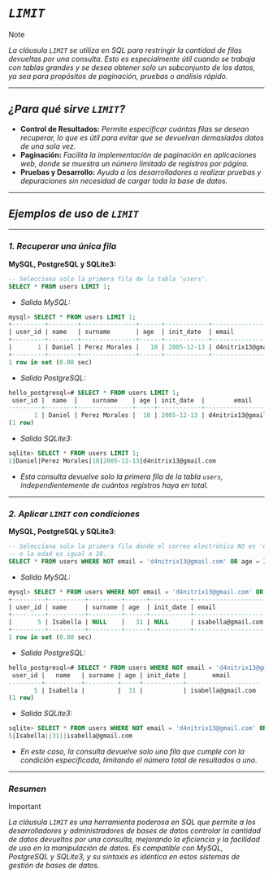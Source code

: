 <!-- Autor: Daniel Benjamin Perez Morales -->
<!-- GitHub: https://github.com/DanielPerezMoralesDev13 -->
<!-- Correo electrónico: danielperezdev@proton.me -->

# ***`LIMIT`***

> [!NOTE]
> *La cláusula `LIMIT` se utiliza en SQL para restringir la cantidad de filas devueltas por una consulta. Esto es especialmente útil cuando se trabaja con tablas grandes y se desea obtener solo un subconjunto de los datos, ya sea para propósitos de paginación, pruebas o análisis rápido.*

---

## ***¿Para qué sirve `LIMIT`?***

- **Control de Resultados:** *Permite especificar cuántas filas se desean recuperar, lo que es útil para evitar que se devuelvan demasiados datos de una sola vez.*
- **Paginación:** *Facilita la implementación de paginación en aplicaciones web, donde se muestra un número limitado de registros por página.*
- **Pruebas y Desarrollo:** *Ayuda a los desarrolladores a realizar pruebas y depuraciones sin necesidad de cargar toda la base de datos.*

---

## ***Ejemplos de uso de `LIMIT`***

---

### ***1. Recuperar una única fila***

**MySQL, PostgreSQL y SQLite3:**

```sql
-- Selecciona solo la primera fila de la tabla 'users'.
SELECT * FROM users LIMIT 1;
```

- *Salida MySQL:*

```sql
mysql> SELECT * FROM users LIMIT 1;
+---------+--------+---------------+------+------------+----------------------+
| user_id | name   | surname       | age  | init_date  | email                |
+---------+--------+---------------+------+------------+----------------------+
|       1 | Daniel | Perez Morales |   18 | 2005-12-13 | d4nitrix13@gmail.com |
+---------+--------+---------------+------+------------+----------------------+
1 row in set (0.00 sec)
```

- *Salida PostgreSQL:*

```sql
hello_postgresql=# SELECT * FROM users LIMIT 1;
 user_id |  name  |    surname    | age | init_date  |        email
---------+--------+---------------+-----+------------+----------------------
       1 | Daniel | Perez Morales |  18 | 2005-12-13 | d4nitrix13@gmail.com
(1 row)
```

- *Salida SQLite3:*

```sql
sqlite> SELECT * FROM users LIMIT 1;
1|Daniel|Perez Morales|18|2005-12-13|d4nitrix13@gmail.com
```

- *Esta consulta devuelve solo la primera fila de la tabla `users`, independientemente de cuántos registros haya en total.*

---

### ***2. Aplicar `LIMIT` con condiciones***

**MySQL, PostgreSQL y SQLite3**:

```sql
-- Selecciona solo la primera fila donde el correo electrónico NO es 'd4nitrix13@gmail.com' 
-- o la edad es igual a 28.
SELECT * FROM users WHERE NOT email = 'd4nitrix13@gmail.com' OR age = 28 LIMIT 1;
```

- *Salida MySQL:*

```sql
mysql> SELECT * FROM users WHERE NOT email = 'd4nitrix13@gmail.com' OR age = 28 LIMIT 1;
+---------+----------+---------+------+-----------+--------------------+
| user_id | name     | surname | age  | init_date | email              |
+---------+----------+---------+------+-----------+--------------------+
|       5 | Isabella | NULL    |   31 | NULL      | isabella@gmail.com |
+---------+----------+---------+------+-----------+--------------------+
1 row in set (0.00 sec)
```

- *Salida PostgreSQL:*

```sql
hello_postgresql=# SELECT * FROM users WHERE NOT email = 'd4nitrix13@gmail.com' OR age = 28 LIMIT 1;
 user_id |   name   | surname | age | init_date |       email
---------+----------+---------+-----+-----------+--------------------
       5 | Isabella |         |  31 |           | isabella@gmail.com
(1 row)
```

- *Salida SQLite3:*

```sql
sqlite> SELECT * FROM users WHERE NOT email = 'd4nitrix13@gmail.com' OR age = 28 LIMIT 1;
5|Isabella||31||isabella@gmail.com
```

- *En este caso, la consulta devuelve solo una fila que cumple con la condición especificada, limitando el número total de resultados a uno.*

---

### ***Resumen***

> [!IMPORTANT]
> *La cláusula `LIMIT` es una herramienta poderosa en SQL que permite a los desarrolladores y administradores de bases de datos controlar la cantidad de datos devueltos por una consulta, mejorando la eficiencia y la facilidad de uso en la manipulación de datos. Es compatible con MySQL, PostgreSQL y SQLite3, y su sintaxis es idéntica en estos sistemas de gestión de bases de datos.*
